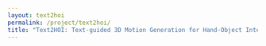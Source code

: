 ```yaml
---
layout: text2hoi
permalink: /project/text2hoi/
title: "Text2HOI: Text-guided 3D Motion Generation for Hand-Object Interaction"
---
```

